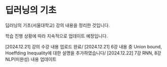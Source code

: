 # 딥러닝의 기초

딥러닝의 기초(서울대학교) 강의 내용을 정리한 것입니다.

학습 진행 상황에 따라 지속적으로 업데이트 예정입니다.

[2024.12.21] 강의 수강 내용 업로드 완료/
[2024.12.21] 6강 내용 중 Union bound, Hoeffding Inequality에 대한 설명을 추가하였습니다/
[2024.12.22] 7강 RNN, 8강 NLP(미완성) 내용 업데이트
